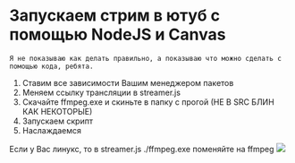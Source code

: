 # Запускаем стрим в ютуб с помощью NodeJS и Canvas
```Я не показываю как делать правильно, а показываю что можно сделать с помощью кода, ребята.```

1. Ставим все зависимости Вашим менеджером пакетов
2. Меняем ссылку трансляции в streamer.js
3. Скачайте ffmpeg.exe и скиньте в папку с прогой (НЕ В SRC БЛИН КАК НЕКОТОРЫЕ)
4. Запускаем скрипт
5. Наслаждаемся

Если у Вас линукс, то в streamer.js ./ffmpeg.exe поменяйте на ffmpeg
[![](https://img.youtube.com/vi/YVjFGdxmPRY/0.jpg)](https://www.youtube.com/watch?v=YVjFGdxmPRY "Запускаю стрим на ютуб с помощью NodeJS и Canvas! [#изикод​]
")
